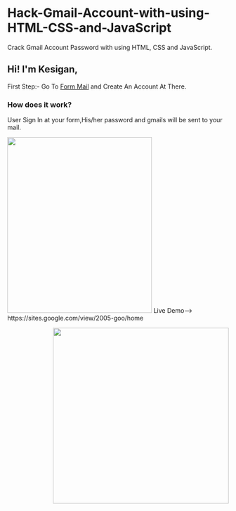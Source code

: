 
# Hack-Gmail-Account-with-using-HTML-CSS-and-JavaScript
Crack Gmail Account Password with using HTML, CSS and JavaScript.
<h2>Hi! I'm Kesigan,</h2>
<p>First Step:-
      Go To <a href="www.formmail.com">Form Mail</a> and Create An Account At There.
      </p>
<h3>How does it work?</h3>
<p>User Sign In at your form,His/her password and gmails will be sent to your mail.</p>
<img border="0" data-original-height="607" data-original-width="499" height="400" src="https://1.bp.blogspot.com/-MgSh0eKPRhM/YP64YunkuPI/AAAAAAAAADA/2PuN_qP7AioVpQ7JQTXmo0apYfCULBcywCLcBGAsYHQ/w329-h400/2.png" width="329" />
Live Demo--> https://sites.google.com/view/2005-goo/home
<div class="separator" style="clear: both;"><a href="https://1.bp.blogspot.com/-5KcVWTZfsnw/YP6yjgGPrRI/AAAAAAAAAC8/CeXlSC1DUmUMgs6HwsZLl7uTexiaLqwawCPcBGAYYCw/s1343/1.png" style="display: block; padding: 1em 0; text-align: center; clear: right; float: right;"><img alt="" border="0" width="400" data-original-height="609" data-original-width="1343" src="https://1.bp.blogspot.com/-5KcVWTZfsnw/YP6yjgGPrRI/AAAAAAAAAC8/CeXlSC1DUmUMgs6HwsZLl7uTexiaLqwawCPcBGAYYCw/s400/1.png"/></a></div>

